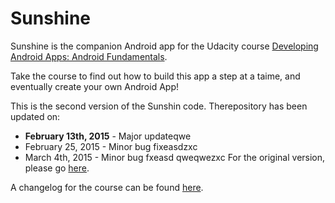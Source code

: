 Sunshine
========

Sunshine is the companion Android app for the Udacity course [Developing Android Apps: Android Fundamentals](https://www.udacity.com/course/ud853).

Take the course to find out how to build this app a step at a taime, and eventually create your own Android App!

This is the second version of the Sunshin code. Therepository has been updated on:

* **February 13th, 2015** - Major updateqwe
* February 25, 2015 - Minor bug fixeasdzxc
* March 4th, 2015 - Minor bug fxeasd
qweqwezxc
For the original version, please go [here](https://github.com/udacity/Sunshine).

A changelog for the course can be found [here](https://docs.google.com/a/knowlabs.com/document/d/193xJb_OpcNCqgquMhxPrMh05IEYFXQqt0S6-6YK8gBw/pub).
